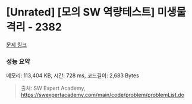 # [Unrated] [모의 SW 역량테스트] 미생물 격리 - 2382 

[문제 링크](https://swexpertacademy.com/main/code/problem/problemDetail.do?contestProbId=AV597vbqAH0DFAVl) 

### 성능 요약

메모리: 113,404 KB, 시간: 728 ms, 코드길이: 2,683 Bytes



> 출처: SW Expert Academy, https://swexpertacademy.com/main/code/problem/problemList.do